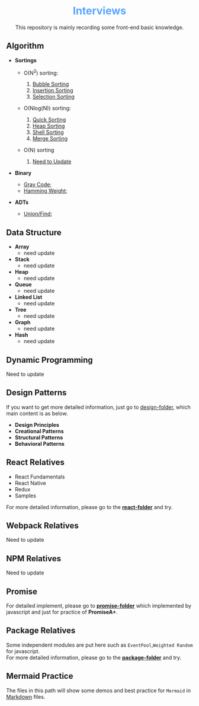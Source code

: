 <div align='center'>
  <h1>
    <b style='color: #58a6ff'>Interviews</b>
  </h1>

  <p>This repository is mainly recording some front-end basic knowledge.</p>
</div>

## Algorithm
- **Sortings**
  - O(N<sup>2</sup>) sorting:
    1. [Bubble Sorting](./algorithm//sort/O-N2/bubblesort/bubblesort.js)
    2. [Insertion Sorting](./algorithm/sort//O-N2/insertionsort/insertionsort.js)
    3. [Selection Sorting](./algorithm/sort//O-N2/selectionsort/selectionsort.js) 

  - O(Nlog(N)) sorting:
    1. [Quick Sorting](./algorithm/sort/O-NlogN/quicksort/quicksort.js)
    2. [Heap Sorting](./algorithm//sort//O-NlogN/heapsort/heapsort.js)
    3. [Shell Sorting](./algorithm/sort/O-NlogN/shellsort/shellsort.js)
    4. [Merge Sorting](./algorithm//sort//O-NlogN/mergesort/mergesort.js)
  
  - O(N) sorting
    1. [Need to Update]()
- **Binary**
  - [Gray Code](./algorithm/binary/gray-code/README.md);
  - [Hamming Weight](./algorithm/binary/hamming-weight/README.md);

- **ADTs**
  - [Union/Find](./algorithm//ADTs//union-find/README.md);

## Data Structure
- **Array**
  - need update
- **Stack**
  - need update
- **Heap**
  - need update
- **Queue**
  - need update
- **Linked List**
  - need update
- **Tree**
  - need update
- **Graph**
  - need update
- **Hash**
  - need update

## Dynamic Programming
<p >Need to update</p>

## Design Patterns
If you want to get more detailed information, just go to [design-folder](./design/README.md), which main content is as below.
- **Design Principles**
- **Creational Patterns**
- **Structural Patterns**
- **Behavioral Patterns**

## React Relatives
- React Fundamentals
- React Native
- Redux
- Samples

For more detailed information, please go to the **[react-folder](./react/README.md)** and try.

## Webpack Relatives
<p >Need to update</p>

## NPM Relatives
<p >Need to update</p>

## Promise
For detailed implement, please go to **[promise-folder](./promise/README.md)** which implemented by javascript and just for practice of **PromiseA+**.

## Package Relatives
Some independent modules are put here such as `EventPool`,`Weighted Random` for javascript.  
For more detailed information, please go to the **[package-folder](./packages/README.md)** and try.

## Mermaid Practice
The files in this path will show some demos and best practice for `Mermaid` in [Markdown](./mermaid/README.md) files.
